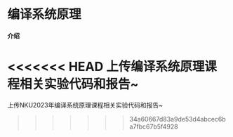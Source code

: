 # 编译系统原理

#### 介绍
<<<<<<< HEAD
上传编译系统原理课程相关实验代码和报告~
=======
上传NKU2023年编译系统原理课程相关实验代码和报告~
>>>>>>> 34a60667d83a9de53d4abcec6ba7fbc67b5f4928
